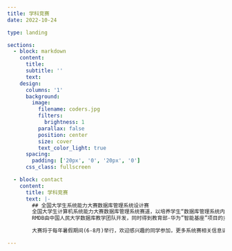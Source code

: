 ```yaml
---
title: 学科竞赛
date: 2022-10-24

type: landing

sections:
  - block: markdown
    content:
      title:
      subtitle: ''
      text:
    design:
      columns: '1'
      background:
        image:
          filename: coders.jpg
          filters:
            brightness: 1
          parallax: false
          position: center
          size: cover
          text_color_light: true
      spacing:
        padding: ['20px', '0', '20px', '0']
      css_class: fullscreen

  - block: contact
    content:
      title: 学科竞赛
      text: |-
        ## 全国大学生系统能力大赛数据库管理系统设计赛
        全国大学生计算机系统能力大赛数据库管理系统赛道，以培养学生“数据库管理系统内核实现”能力为目标。比赛为参赛队伍提供数据库管理系统代码框架[RMDB](https://gitlab.eduxiji.net/csc1/csc-db/db2024/-/tree/main/rmdb)，参赛队伍在RMDB的基础上，设计和实现一个完整的关系型数据库管理系统，该系统要求具备运行TPC-C基准测试（TPC-C是一个面向联机事务处理的测试基准）常用负载的能力。
        RMDB由中国人民大学数据库教学团队开发，同时得到教育部-华为”智能基座”项目的支持，平台、赛题和测试用例等得到了全国大学生计算机系统能力大赛数据库管理系统赛道技术委员会的支持和审核。系统能力大赛专家组和[101计划数据库系统课程工作组](https://101.pku.edu.cn/courseDetails?id=DC767C683D697417E0555943CA7634DE)给予了指导。

        大赛将于每年暑假期间(6-8月)举行，欢迎感兴趣的同学参加，更多系统赛相关信息请查阅[大赛官网](https://db.educg.net/#/index?TYPE=DB_S)。

---
```

